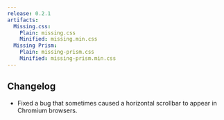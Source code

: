 ```yaml
---
release: 0.2.1
artifacts:
  Missing.css:
    Plain: missing.css
    Minified: missing.min.css
  Missing Prism:
    Plain: missing-prism.css
    Minified: missing-prism.min.css
---
```


## Changelog

 - Fixed a bug that sometimes caused a horizontal scrollbar to appear in
   Chromium browsers.